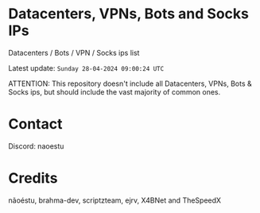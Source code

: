 # Datacenters, VPNs, Bots and Socks IPs
 
Datacenters / Bots / VPN / Socks ips list

Latest update: `Sunday 28-04-2024 09:00:24 UTC` 

ATTENTION: This repository doesn't include all Datacenters, VPNs, Bots & Socks ips, 
but should include the vast majority of common ones.

# Contact
Discord: naoestu

# Credits
nãoéstu, brahma-dev, scriptzteam, ejrv, X4BNet and TheSpeedX
